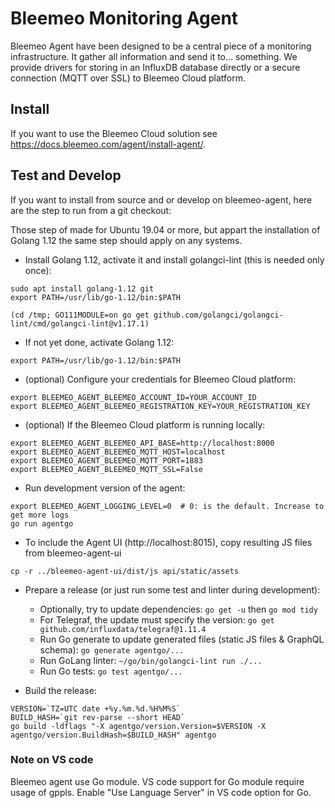 # Bleemeo Monitoring Agent

Bleemeo Agent have been designed to be a central piece of
a monitoring infrastructure. It gather all information and
send it to... something. We provide drivers for storing in
an InfluxDB database directly or a secure connection (MQTT over SSL) to
Bleemeo Cloud platform.

## Install

If you want to use the Bleemeo Cloud solution see https://docs.bleemeo.com/agent/install-agent/.

## Test and Develop

If you want to install from source and or develop on bleemeo-agent, here are the step to run from a git checkout:

Those step of made for Ubuntu 19.04 or more, but appart the installation of Golang 1.12 the same step should apply on any systems.

- Install Golang 1.12, activate it and install golangci-lint (this is needed only once):

```
sudo apt install golang-1.12 git
export PATH=/usr/lib/go-1.12/bin:$PATH

(cd /tmp; GO111MODULE=on go get github.com/golangci/golangci-lint/cmd/golangci-lint@v1.17.1)
```

- If not yet done, activate Golang 1.12:

```
export PATH=/usr/lib/go-1.12/bin:$PATH
```

- (optional) Configure your credentials for Bleemeo Cloud platform:

```
export BLEEMEO_AGENT_BLEEMEO_ACCOUNT_ID=YOUR_ACCOUNT_ID
export BLEEMEO_AGENT_BLEEMEO_REGISTRATION_KEY=YOUR_REGISTRATION_KEY
```

- (optional) If the Bleemeo Cloud platform is running locally:
```
export BLEEMEO_AGENT_BLEEMEO_API_BASE=http://localhost:8000
export BLEEMEO_AGENT_BLEEMEO_MQTT_HOST=localhost
export BLEEMEO_AGENT_BLEEMEO_MQTT_PORT=1883
export BLEEMEO_AGENT_BLEEMEO_MQTT_SSL=False
```

- Run development version of the agent:

```
export BLEEMEO_AGENT_LOGGING_LEVEL=0  # 0: is the default. Increase to get more logs
go run agentgo
```

- To include the Agent UI (http://localhost:8015), copy resulting JS files from bleemeo-agent-ui

```
cp -r ../bleemeo-agent-ui/dist/js api/static/assets
```

- Prepare a release (or just run some test and linter during development):
   - Optionally, try to update dependencies: `go get -u` then `go mod tidy`
   - For Telegraf, the update must specify the version: `go get github.com/influxdata/telegraf@1.11.4`
   - Run Go generate to update generated files (static JS files & GraphQL schema): `go generate agentgo/...`
   - Run GoLang linter: `~/go/bin/golangci-lint run ./...`
   - Run Go tests: `go test agentgo/...`

- Build the release:

```
VERSION=`TZ=UTC date +%y.%m.%d.%H%M%S`
BUILD_HASH=`git rev-parse --short HEAD`
go build -ldflags "-X agentgo/version.Version=$VERSION -X agentgo/version.BuildHash=$BUILD_HASH" agentgo
```

### Note on VS code

Bleemeo agent use Go module. VS code support for Go module require usage of gppls.
Enable "Use Language Server" in VS code option for Go.
